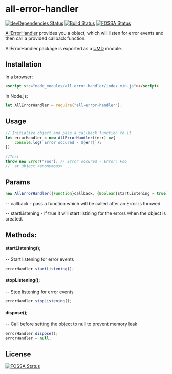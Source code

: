 # all-error-handler

[![devDependencies Status](https://david-dm.org/jkanchelov/all-error-handler/dev-status.svg)](https://david-dm.org/jkanchelov/all-error-handler?type=dev) [![Build Status](https://travis-ci.org/jkanchelov/all-error-handler.svg?branch=master)](https://travis-ci.org/jkanchelov/all-error-handler)
[![FOSSA Status](https://app.fossa.io/api/projects/git%2Bgithub.com%2Fjkanchelov%2Fall-error-handler.svg?type=shield)](https://app.fossa.io/projects/git%2Bgithub.com%2Fjkanchelov%2Fall-error-handler?ref=badge_shield)

[АllЕrrorHandler](https://github.com/jkanchelov/all-error-handler) provides you a object, which will listen for error events and then call a provided callback function.

АllЕrrorHandler package is  exported as a [UMD](https://github.com/umdjs/umd) module.

## Installation

In a browser:
```html
<script src="node_modules/all-error-handler/index.min.js"></script>
```

In Node.js:
```js
let AllErrorHandler = require("all-error-handler");
```

## Usage
````js
// Initialize object and pass a callback function to it
let errorHandler = new AllErrorHandler((err) =>{
    console.log(`Error occured - ${err}`);
})

//Test
throw new Error("Foo"); // Error occured - Error: Foo 
//  at Object.<anonymous> ...
````

## Params
```js
new AllErrorHandler({Function}callback, {Boolean}startListening = true)
````
-- callback - pass a function which will be called after an Error is throwed.

-- startListening - if true it will start listining for the errors when the object is created. 

## Methods: 

####
#### startListening();
-- Start listening for error events 
```js
errorHandler.startListening();
````
#### stopListening();
-- Stop listening for error events
```js
errorHandler.stopListening();
````
#### dispose();
-- Call before setting the object to null to prevent memory leak 
```js
errorHandler.dispose();
errorHandler = null;
````


## License
[![FOSSA Status](https://app.fossa.io/api/projects/git%2Bgithub.com%2Fjkanchelov%2Fall-error-handler.svg?type=large)](https://app.fossa.io/projects/git%2Bgithub.com%2Fjkanchelov%2Fall-error-handler?ref=badge_large)